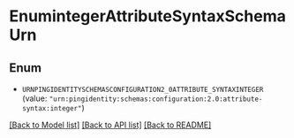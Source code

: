 # EnumintegerAttributeSyntaxSchemaUrn

## Enum


* `URNPINGIDENTITYSCHEMASCONFIGURATION2_0ATTRIBUTE_SYNTAXINTEGER` (value: `"urn:pingidentity:schemas:configuration:2.0:attribute-syntax:integer"`)


[[Back to Model list]](../README.md#documentation-for-models) [[Back to API list]](../README.md#documentation-for-api-endpoints) [[Back to README]](../README.md)


